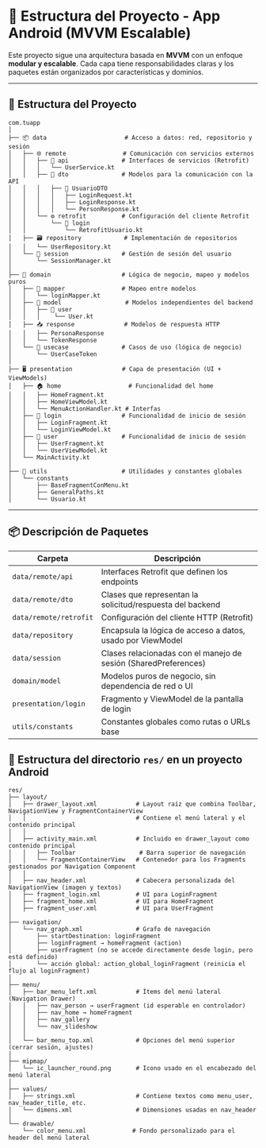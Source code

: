 # 📱 Estructura del Proyecto - App Android (MVVM Escalable)

Este proyecto sigue una arquitectura basada en **MVVM** con un enfoque **modular y escalable**. Cada capa tiene responsabilidades claras y los paquetes están organizados por características y dominios.

---

## 📁 Estructura del Proyecto

```plaintext
com.tuapp
│
├── 📦 data                      # Acceso a datos: red, repositorio y sesión
│   ├── 🌐 remote                # Comunicación con servicios externos
│   │   ├── 🔌 api               # Interfaces de servicios (Retrofit)
│   │   │   └── UserService.kt
│   │   ├── 📄 dto               # Modelos para la comunicación con la API
│   │   │   ├── 📁 UsuarioDTO
│   │   │   │   ├── LoginRequest.kt
│   │   │   │   ├── LoginResponse.kt
│   │   │   │   └── PersonResponse.kt
│   │   └── ⚙️ retrofit          # Configuración del cliente Retrofit
│   │       └── 📁 login
│   │           └── RetrofitUsuario.kt
│   ├── 🗃️ repository            # Implementación de repositorios
│   │   └── UserRepository.kt
│   └── 🔐 session               # Gestión de sesión del usuario
│       └── SessionManager.kt
│
├── 🧠 domain                    # Lógica de negocio, mapeo y modelos puros
│   ├── 🔄 mapper                # Mapeo entre modelos
│   │   └── loginMapper.kt
│   ├── 🧍 model					 # Modelos independientes del backend
│   │   ├── 📁 user 
│   │   │    └── User.kt
│   ├── 📥 response              # Modelos de respuesta HTTP
│   │   ├── PersonaResponse
│   │   └── TokenResponse
│   └── 🧩 usecase               # Casos de uso (lógica de negocio)
│       └── UserCaseToken
│
├── 🖥️ presentation              # Capa de presentación (UI + ViewModels)
│   ├── 🏠 home	                 # Funcionalidad del home
│   │   ├── HomeFragment.kt
│   │   ├── HomeViewModel.kt
│   │   └── MenuActionHandler.kt # Interfas
│   ├── 🔐 login                 # Funcionalidad de inicio de sesión
│   │   ├── LoginFragment.kt
│   │   └── LoginViewModel.kt
│   ├── 👤 user                  # Funcionalidad de inicio de sesión
│   │   ├── UserFragment.kt
│   │   └── UserViewModel.kt
│   └── MainActivity.kt
│
├── 🧰 utils                     # Utilidades y constantes globales
│   └── constants
│       ├── BaseFragmentConMenu.kt
│       ├── GeneralPaths.kt
│       └── Usuario.kt

````


---

## 📦 Descripción de Paquetes

| Carpeta | Descripción |
|--------|-------------|
| `data/remote/api` | Interfaces Retrofit que definen los endpoints |
| `data/remote/dto` | Clases que representan la solicitud/respuesta del backend |
| `data/remote/retrofit` | Configuración del cliente HTTP (Retrofit) |
| `data/repository` | Encapsula la lógica de acceso a datos, usado por ViewModel |
| `data/session` | Clases relacionadas con el manejo de sesión (SharedPreferences) |
| `domain/model` | Modelos puros de negocio, sin dependencia de red o UI |
| `presentation/login` | Fragmento y ViewModel de la pantalla de login |
| `utils/constants` | Constantes globales como rutas o URLs base |

## 🧭 Estructura del directorio `res/` en un proyecto Android

```plaintext
res/
├── layout/
│   ├── drawer_layout.xml           # Layout raíz que combina Toolbar, NavigationView y FragmentContainerView
│   │                               # Contiene el menú lateral y el contenido principal
│   │
│   ├── activity_main.xml           # Incluido en drawer_layout como contenido principal
│   │   ├── Toolbar                  # Barra superior de navegación
│   │   └── FragmentContainerView   # Contenedor para los Fragments gestionados por Navigation Component
│   │
│   ├── nav_header.xml              # Cabecera personalizada del NavigationView (imagen y textos)
│   ├── fragment_login.xml          # UI para LoginFragment
│   ├── fragment_home.xml           # UI para HomeFragment
│   ├── fragment_user.xml           # UI para UserFragment
│
├── navigation/
│   └── nav_graph.xml               # Grafo de navegación
│       ├── startDestination: loginFragment
│       ├── loginFragment → homeFragment (action)
│       ├── userFragment (no se accede directamente desde login, pero está definido)
│       └── acción global: action_global_loginFragment (reinicia el flujo al loginFragment)
│
├── menu/
│   ├── bar_menu_left.xml           # Ítems del menú lateral (Navigation Drawer)
│   │   ├── nav_person → userFragment (id esperable en controlador)
│   │   ├── nav_home → homeFragment
│   │   ├── nav_gallery
│   │   └── nav_slideshow
│   │
│   └── bar_menu_top.xml            # Opciones del menú superior (cerrar sesión, ajustes)
│
├── mipmap/
│   └── ic_launcher_round.png       # Icono usado en el encabezado del menú lateral
│
├── values/
│   ├── strings.xml                 # Contiene textos como menu_user, nav_header_title, etc.
│   └── dimens.xml                  # Dimensiones usadas en nav_header
│
└── drawable/
    └── color_menu.xml             # Fondo personalizado para el header del menú lateral

````